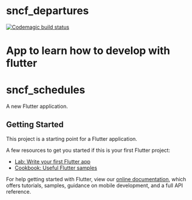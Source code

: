 # sncf_departures

[![Codemagic build status](https://api.codemagic.io/apps/5cf7d80b4345630008fd10a4/5cf7d80b4345630008fd10a3/status_badge.svg)](https://codemagic.io/apps/5cf7d80b4345630008fd10a4/5cf7d80b4345630008fd10a3/latest_build)

App to learn how to develop with flutter
=======
# sncf_schedules

A new Flutter application.

## Getting Started

This project is a starting point for a Flutter application.

A few resources to get you started if this is your first Flutter project:

- [Lab: Write your first Flutter app](https://flutter.io/docs/get-started/codelab)
- [Cookbook: Useful Flutter samples](https://flutter.io/docs/cookbook)

For help getting started with Flutter, view our 
[online documentation](https://flutter.io/docs), which offers tutorials, 
samples, guidance on mobile development, and a full API reference.

